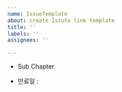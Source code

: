 ```yaml
---
name: IssueTemplate
about: create Issute link template
title: ''
labels: ''
assignees: ''

---
```


- Sub Chapter 
    
- 만료일 :
